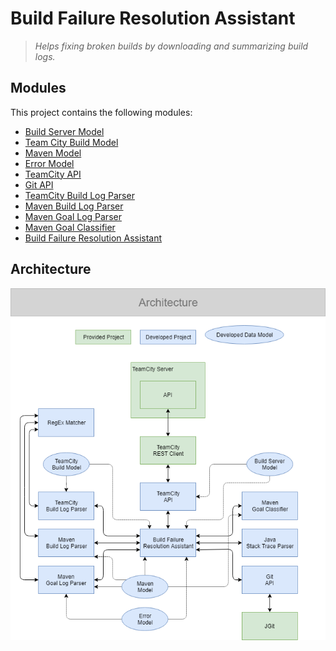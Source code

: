 # Build Failure Resolution Assistant

> _Helps fixing broken builds by downloading and summarizing build logs._

## Modules

This project contains the following modules:

- [Build Server Model](build-server-model/README.md)
- [Team City Build Model](teamcity-build-model/README.md)
- [Maven Model](maven-model/README.md)
- [Error Model](error-model/README.md)
- [TeamCity API](teamcity-api/README.md)
- [Git API](git-api/README.md)
- [TeamCity Build Log Parser](teamcity-build-log-parser/README.md)
- [Maven Build Log Parser](maven-build-log-parser/README.md)
- [Maven Goal Log Parser](maven-goal-log-parser/README.md)
- [Maven Goal Classifier](maven-goal-classifier/README.md)
- [Build Failure Resolution Assistant](build-failure-resolution-assistant/README.md)

## Architecture

![Architecture](assets/architecture.png)